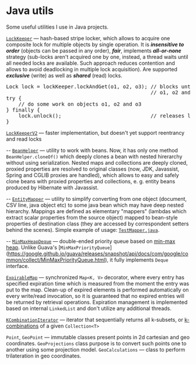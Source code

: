 Java utils
==========

Some useful utilities I use in Java projects.

[`LockKeeper`](src/main/java/ru/salauyou/util/concurrent/LockKeeper.java) — 
hash-based stripe locker, which allows to acquire one composite lock 
for multiple objects by single operation. It is ***insensitive to order*** 
(objects can be passed in any order), ***fair***, implements 
***all-or-none*** strategy (sub-locks aren't acquired one by one, instead,
a thread waits until all needed locks are available. Such approach reduces
contention and allows to avoid deadlocking in multiple lock acquisition). 
Are supported ***exclusive*** (write) as well as ***shared*** (read) locks.

<pre>
Lock lock = lockKeeper.lockAndGet(o1, o2, o3); // blocks until locks for all 
                                               // o1, o2 and o3 become available
try {
    // do some work on objects o1, o2 and o3
} finally {
    lock.unlock();                             // releases locks for all o1, o2 and o3
}</pre>

[`LockKeeperV2`](src/main/java/ru/salauyou/util/concurrent/LockKeeperV2.java) — 
faster implementation, but doesn't yet support reentrancy and read locks

--
[`BeanHelper`](src/main/java/ru/salauyou/util/misc/BeanHelper.java) — 
utility to work with beans. Now, it has only one method `BeanHelper.cloneOf()` 
which deeply clones a bean with nested hirerarchy without using serialization.
Nested maps and collections are deeply cloned, proxied properties are resolved 
to original classes (now, JDK, Javassist, Spring and CGLIB proxies are handled), 
which allows to easy and safely clone beans with proxied properties and 
collections, e. g. entity beans produced by Hibernate with Javassist. 

--
[`EntityMapper`](src/main/java/ru/salauyou/util/mapper/EntityMapper.java) — 
utility to simplify converting from one object (document, CSV line, java object etc) 
to some java bean which may have deep nested hierarchy. Mappings are defined
as elementary "mappers" (lambdas which extract scalar properties from the source
object) mapped to bean-style properties of destination class 
(they are accessed by correspondent setters behind the scenes).
Simple example of usage: [`TestMapper.java`](src/test/java/tests/mapper/TestMapper.java).

--
[`MinMaxHeapDeque`](src/main/java/ru/salauyou/util/collect/MinMaxHeapDeque.java) — 
double-ended priority queue based on [min-max heap](https://en.wikipedia.org/wiki/Min-max_heap). 
Unlike Guava's [`MinMaxPriorityQueue`]
(https://google.github.io/guava/releases/snapshot/api/docs/com/google/common/collect/MinMaxPriorityQueue.html),
it fully implements `Deque` interface.

[`ExpirableMap`](src/main/java/ru/salauyou/util/collect/ExpirableMap.java) — 
synchronized `Map<K, V>` decorator, where every entry has specified 
expiration time which is measured from the moment the entry was put 
to the map. Clean-up of expired elements is performed automatically 
on every write/read invocation, so it is guaranteed that no expired 
entries will be returned by retrieval operations. Expiration management 
is implemented based on internal `LinkedList` and don't utilize 
any additional threads.


[`KCombinationIterator`](src/main/java/ru/salauyou/util/misc/KCombinationIterator.java) — 
iterator that sequentially returns all k-subsets, or
<a href="http://en.wikipedia.org/wiki/Combination">k-combinations</a> 
of a given `Collection<T>`

`Point`, `GeoPoint` — immutable classes present points in 2d cartesian and 
geo coordinates. `GeoProjections` class purpose is to convert such points 
one to another using some projection model. `GeoCalculations` — class 
to perform trilateration in geo coordinates.
